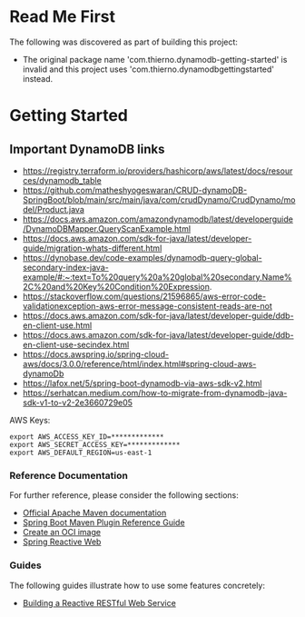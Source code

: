 # Read Me First
The following was discovered as part of building this project:

* The original package name 'com.thierno.dynamodb-getting-started' is invalid and this project uses 'com.thierno.dynamodbgettingstarted' instead.

# Getting Started
## Important DynamoDB links
* https://registry.terraform.io/providers/hashicorp/aws/latest/docs/resources/dynamodb_table
* https://github.com/matheshyogeswaran/CRUD-dynamoDB-SpringBoot/blob/main/src/main/java/com/crudDynamo/CrudDynamo/model/Product.java
* https://docs.aws.amazon.com/amazondynamodb/latest/developerguide/DynamoDBMapper.QueryScanExample.html
* https://docs.aws.amazon.com/sdk-for-java/latest/developer-guide/migration-whats-different.html
* https://dynobase.dev/code-examples/dynamodb-query-global-secondary-index-java-example/#:~:text=To%20query%20a%20global%20secondary,Name%2C%20and%20Key%20Condition%20Expression.
* https://stackoverflow.com/questions/21596865/aws-error-code-validationexception-aws-error-message-consistent-reads-are-not
* https://docs.aws.amazon.com/sdk-for-java/latest/developer-guide/ddb-en-client-use.html
* https://docs.aws.amazon.com/sdk-for-java/latest/developer-guide/ddb-en-client-use-secindex.html
* https://docs.awspring.io/spring-cloud-aws/docs/3.0.0/reference/html/index.html#spring-cloud-aws-dynamoDb
* https://lafox.net/5/spring-boot-dynamodb-via-aws-sdk-v2.html
* https://serhatcan.medium.com/how-to-migrate-from-dynamodb-java-sdk-v1-to-v2-2e3660729e05

AWS Keys:

```
export AWS_ACCESS_KEY_ID=*************
export AWS_SECRET_ACCESS_KEY=*************
export AWS_DEFAULT_REGION=us-east-1
```
### Reference Documentation
For further reference, please consider the following sections:

* [Official Apache Maven documentation](https://maven.apache.org/guides/index.html)
* [Spring Boot Maven Plugin Reference Guide](https://docs.spring.io/spring-boot/docs/3.2.5/maven-plugin/reference/html/)
* [Create an OCI image](https://docs.spring.io/spring-boot/docs/3.2.5/maven-plugin/reference/html/#build-image)
* [Spring Reactive Web](https://docs.spring.io/spring-boot/docs/3.2.5/reference/htmlsingle/index.html#web.reactive)

### Guides
The following guides illustrate how to use some features concretely:

* [Building a Reactive RESTful Web Service](https://spring.io/guides/gs/reactive-rest-service/)

